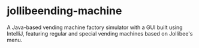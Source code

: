 # jollibeending-machine
A Java-based vending machine factory simulator with a GUI built using IntelliJ, featuring regular and special vending machines based on Jollibee's menu.
